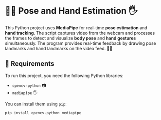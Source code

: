 # 🧍‍♀️ Pose and Hand Estimation 🖐️

This Python project uses **MediaPipe** for real-time **pose estimation** and **hand tracking**. The script captures video from the webcam and processes the frames to detect and visualize **body pose** and **hand gestures** simultaneously. The program provides real-time feedback by drawing pose landmarks and hand landmarks on the video feed. 🤖🎥

## 🚀 Requirements

To run this project, you need the following Python libraries:

- `opencv-python` 📷
- `mediapipe` 🖐️

You can install them using `pip`:

```bash
pip install opencv-python mediapipe
